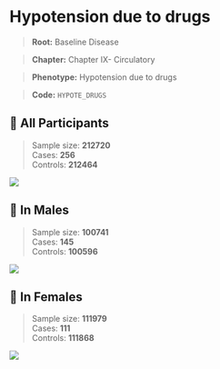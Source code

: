 # Hypotension due to drugs

> **Root:** Baseline Disease  

> **Chapter:** Chapter IX- Circulatory  

> **Phenotype:** Hypotension due to drugs  

> **Code:** `HYPOTE_DRUGS`

## 🧪 All Participants  
> Sample size: **212720**  
> Cases: **256**  
> Controls: **212464**
<img src="/Disease/Figures/ALL/Incidence/HYPOTE_DRUGS.png"/>
<CsvTable src="/public/Disease/Data/ALL/Incidence/COX_HYPOTE_DRUGS.csv" label="🔍 View full results" />

## 👨 In Males  
> Sample size: **100741**  
> Cases: **145**  
> Controls: **100596**
<img src="/Disease/Figures/Male/Incidence/HYPOTE_DRUGS.png"/>
<CsvTable src="/public/Disease/Data/Male/Incidence/COX_HYPOTE_DRUGS.csv" label="🔍 View full results" />

## 👩 In Females  
> Sample size: **111979**  
> Cases: **111**  
> Controls: **111868**
<img src="/Disease/Figures/Female/Incidence/HYPOTE_DRUGS.png"/>
<CsvTable src="/public/Disease/Data/Female/Incidence/COX_HYPOTE_DRUGS.csv" label="🔍 View full results" />
